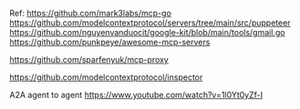 Ref:
https://github.com/mark3labs/mcp-go
https://github.com/modelcontextprotocol/servers/tree/main/src/puppeteer
https://github.com/nguyenvanduocit/google-kit/blob/main/tools/gmail.go
https://github.com/punkpeye/awesome-mcp-servers

https://github.com/sparfenyuk/mcp-proxy

https://github.com/modelcontextprotocol/inspector

A2A agent to agent https://www.youtube.com/watch?v=1I0Yt0yZf-I